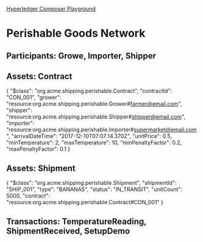 [Hyperledger Composer Playground](https://composer-playground.mybluemix.net/login)

# Perishable Goods Network

## Participants: Growe, Importer, Shipper
## Assets: Contract
{
  "$class": "org.acme.shipping.perishable.Contract",
  "contractId": "CON_001",
  "grower": "resource:org.acme.shipping.perishable.Grower#farmer@email.com",
  "shipper": "resource:org.acme.shipping.perishable.Shipper#shipper@email.com",
  "importer": "resource:org.acme.shipping.perishable.Importer#supermarket@email.com",
  "arrivalDateTime": "2017-12-10T07:07:14.370Z",
  "unitPrice": 0.5,
  "minTemperature": 2,
  "maxTemperature": 10,
  "minPenaltyFactor": 0.2,
  "maxPenaltyFactor": 0.1
}

## Assets: Shipment

{
  "$class": "org.acme.shipping.perishable.Shipment",
  "shipmentId": "SHIP_001",
  "type": "BANANAS",
  "status": "IN_TRANSIT",
  "unitCount": 5000,
  "contract": "resource:org.acme.shipping.perishable.Contract#CON_001"
}



## Transactions: TemperatureReading, ShipmentReceived, SetupDemo
